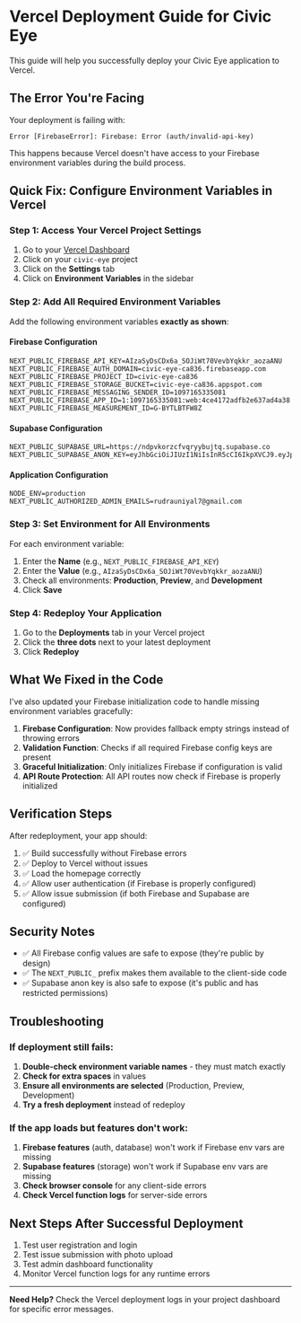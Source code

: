 # Vercel Deployment Guide for Civic Eye

This guide will help you successfully deploy your Civic Eye application to Vercel.

## The Error You're Facing

Your deployment is failing with:
```
Error [FirebaseError]: Firebase: Error (auth/invalid-api-key)
```

This happens because Vercel doesn't have access to your Firebase environment variables during the build process.

## Quick Fix: Configure Environment Variables in Vercel

### Step 1: Access Your Vercel Project Settings

1. Go to your [Vercel Dashboard](https://vercel.com/dashboard)
2. Click on your `civic-eye` project
3. Click on the **Settings** tab
4. Click on **Environment Variables** in the sidebar

### Step 2: Add All Required Environment Variables

Add the following environment variables **exactly as shown**:

#### Firebase Configuration
```
NEXT_PUBLIC_FIREBASE_API_KEY=AIzaSyDsCDx6a_SOJiWt70VevbYqkkr_aozaANU
NEXT_PUBLIC_FIREBASE_AUTH_DOMAIN=civic-eye-ca836.firebaseapp.com
NEXT_PUBLIC_FIREBASE_PROJECT_ID=civic-eye-ca836
NEXT_PUBLIC_FIREBASE_STORAGE_BUCKET=civic-eye-ca836.appspot.com
NEXT_PUBLIC_FIREBASE_MESSAGING_SENDER_ID=1097165335081
NEXT_PUBLIC_FIREBASE_APP_ID=1:1097165335081:web:4ce4172adfb2e637ad4a38
NEXT_PUBLIC_FIREBASE_MEASUREMENT_ID=G-BYTLBTFW8Z
```

#### Supabase Configuration
```
NEXT_PUBLIC_SUPABASE_URL=https://ndpvkorzcfvqryybujtq.supabase.co
NEXT_PUBLIC_SUPABASE_ANON_KEY=eyJhbGciOiJIUzI1NiIsInR5cCI6IkpXVCJ9.eyJpc3MiOiJzdXBhYmFzZSIsInJlZiI6Im5kcHZrb3J6Y2Z2cXJ5eWJ1anRxIiwicm9sZSI6ImFub24iLCJpYXQiOjE3NTc1ODgyMjAsImV4cCI6MjA3MzE2NDIyMH0.bsozefYAFEPDOH6Lmr3vTqfPfB0q9IW1Wl6FMJzsLAs
```

#### Application Configuration
```
NODE_ENV=production
NEXT_PUBLIC_AUTHORIZED_ADMIN_EMAILS=rudrauniyal7@gmail.com
```

### Step 3: Set Environment for All Environments

For each environment variable:
1. Enter the **Name** (e.g., `NEXT_PUBLIC_FIREBASE_API_KEY`)
2. Enter the **Value** (e.g., `AIzaSyDsCDx6a_SOJiWt70VevbYqkkr_aozaANU`)
3. Check all environments: **Production**, **Preview**, and **Development**
4. Click **Save**

### Step 4: Redeploy Your Application

1. Go to the **Deployments** tab in your Vercel project
2. Click the **three dots** next to your latest deployment
3. Click **Redeploy**

## What We Fixed in the Code

I've also updated your Firebase initialization code to handle missing environment variables gracefully:

1. **Firebase Configuration**: Now provides fallback empty strings instead of throwing errors
2. **Validation Function**: Checks if all required Firebase config keys are present
3. **Graceful Initialization**: Only initializes Firebase if configuration is valid
4. **API Route Protection**: All API routes now check if Firebase is properly initialized

## Verification Steps

After redeployment, your app should:

1. ✅ Build successfully without Firebase errors
2. ✅ Deploy to Vercel without issues
3. ✅ Load the homepage correctly
4. ✅ Allow user authentication (if Firebase is properly configured)
5. ✅ Allow issue submission (if both Firebase and Supabase are configured)

## Security Notes

- ✅ All Firebase config values are safe to expose (they're public by design)
- ✅ The `NEXT_PUBLIC_` prefix makes them available to the client-side code
- ✅ Supabase anon key is also safe to expose (it's public and has restricted permissions)

## Troubleshooting

### If deployment still fails:

1. **Double-check environment variable names** - they must match exactly
2. **Check for extra spaces** in values
3. **Ensure all environments are selected** (Production, Preview, Development)
4. **Try a fresh deployment** instead of redeploy

### If the app loads but features don't work:

1. **Firebase features** (auth, database) won't work if Firebase env vars are missing
2. **Supabase features** (storage) won't work if Supabase env vars are missing
3. **Check browser console** for any client-side errors
4. **Check Vercel function logs** for server-side errors

## Next Steps After Successful Deployment

1. Test user registration and login
2. Test issue submission with photo upload
3. Test admin dashboard functionality
4. Monitor Vercel function logs for any runtime errors

---

**Need Help?** Check the Vercel deployment logs in your project dashboard for specific error messages.